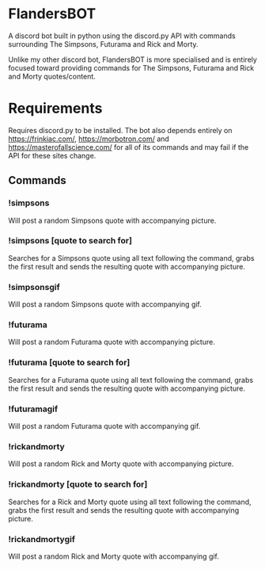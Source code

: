# FlandersBOT
A discord bot built in python using the discord.py API with commands surrounding The Simpsons, Futurama and Rick and Morty.

Unlike my other discord bot, FlandersBOT is more specialised and is entirely focused toward providing commands for The Simpsons, Futurama and Rick and Morty quotes/content.

# Requirements
Requires discord.py to be installed.
The bot also depends entirely on https://frinkiac.com/, https://morbotron.com/ and https://masterofallscience.com/ for all of its commands and may fail if the API for these sites change.

## Commands
### !simpsons

Will post a random Simpsons quote with accompanying picture.

### !simpsons [quote to search for]

Searches for a Simpsons quote using all text following the command, grabs the first result and sends the resulting quote with accompanying picture.

### !simpsonsgif

Will post a random Simpsons quote with accompanying gif.

### !futurama

Will post a random Futurama quote with accompanying picture.

### !futurama [quote to search for]

Searches for a Futurama quote using all text following the command, grabs the first result and sends the resulting quote with accompanying picture.

### !futuramagif

Will post a random Futurama quote with accompanying gif.

### !rickandmorty

Will post a random Rick and Morty quote with accompanying picture.

### !rickandmorty [quote to search for]

Searches for a Rick and Morty quote using all text following the command, grabs the first result and sends the resulting quote with accompanying picture.

### !rickandmortygif

Will post a random Rick and Morty quote with accompanying gif.
